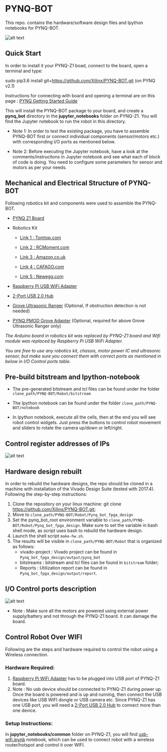 # PYNQ-BOT
This repo. contains the hardware/software design files and Ipython notebooks for PYNQ-BOT.

![alt text](https://github.com/Xilinx/PYNQ-BOT/blob/master/PYNQ-BOT.jpg)


## Quick Start

In order to install it your PYNQ-Z1 boad, connect to the board, open a terminal and type:

sudo pip3.6 install git+https://github.com/Xilinx/PYNQ-BOT.git (on PYNQ v2.1)

Instructions for connecting with board and opening a terminal are on this page :  [PYNQ Getting Started Guide](http://pynq.readthedocs.io/en/latest/getting_started.html)

This will install the PYNQ-BOT package to your board, and create a **pynq_bot** directory in the **jupyter_notebooks** folder on PYNQ-Z1. You will find the Jupyter notebook to run the robot in this directory. 

- Note 1:  In order to test the existing package, you have to assemble PYNQ-BOT first or connect individual components (sensor/motors etc.) with corresponding I/O ports as mentioned below. 

- Note 2: Before executing the Jupyter notebook, have a look at the comments/instrucitons in Jupyter notebook and see what each of block of code is doing.  You need to configure some parameters for sensor and motors as per your needs.  

## Mechanical and Electrical Structure of PYNQ-BOT

Following robotics kit and components were used to assemble the PYNQ-BOT. 

 - [PYNQ Z1 Board](https://store.digilentinc.com/pynq-z1-python-productivity-for-zynq/)

 - Robotics Kit
   - [Link 1 : Tomtop.com](https://www.tomtop.com/p-rm5075us.html)
   - [Link 2 : RCMoment.com](https://www.rcmoment.com/p-rm5075us.html?currency=EUR&Warehouse=CN&aid=rmplaietjc&gclid=Cj0KCQjw7Z3VBRC-ARIsAEQifZT8f2Hdemirf_S9fkUOPT_8KJOtJlaZfj95Sk3Q4seSBleIj9Ybw1caAn-mEALw_wcB )
   - [Link 3 :  Amazon.co.uk](https://www.amazon.co.uk/Kuman-Professional-Raspberry-Electronic-Controlled/dp/B0719M1BG3/ref=pd_rhf_se_s_pd_session_scf_0_8?_encoding=UTF8&pd_rd_i=B0719M1BG3&pd_rd_r=KS5CNCZV2CG0Z4G00888&pd_rd_w=dsMlU&pd_rd_wg=IfH4G&pf_rd_i=desktop-rhf&pf_rd_m=A3P5ROKL5A1OLE&pf_rd_p=1667995087&pf_rd_r=KS5CNCZV2CG0Z4G00888&pf_rd_s=desktop-rhf&pf_rd_t=40701&psc=1&refRID=KS5CNCZV2CG0Z4G00888)
 
   - [Link 4 : CAFAGO.com](https://www.cafago.com/en/p-rm5075us.html?currency=EUR&Warehouse=CN&aid=cagplaie3782)
   - [Link 5 :  Newegg.com](https://www.newegg.com/Product/Product.aspx?Item=01Z-00AJ-003E4)

 - [Raspberry Pi USB WiFi Adapter](https://www.canakit.com/raspberry-pi-wifi.html)
 
-  [2-Port USB 2.0 Hub](https://www.amazon.co.uk/gp/product/B007KYTI34/ref=ox_sc_act_title_1?smid=A3P5ROKL5A1OLE&psc=1)

-  [Grove Ultrasonic Ranger](http://wiki.seeed.cc/Grove-Ultrasonic_Ranger) (Optional, If obstruction detection is not needed) 

-  [PYNQ PMOD Grove Adapter](https://store.digilentinc.com/pynq-grove-system-add-on-board)  (Optional, required for above  Grove Ultrasonic Ranger only)
  
*The Arduino board in robotics kit was replaced by PYNQ-Z1 board and Wifi module was replaced by Raspberry Pi USB WiFi Adapter.* 

*You are free to use any robotics kit, chassis, motor power IC and ultrasonic sensor, but make sure you connect them with correct ports as mentioned in below in I/O Control ports table.* 

## Pre-build bitstream and Ipython-notebook 
-  The pre-generated bitstream and tcl files can be found under the folder `clone_path/PYNQ-BOT/Robot/bitstream`
-  The Ipython notebook can be found under the folder `clone_path/PYNQ-BOT/notebook`

- In Ipython notebook, execute all the cells,  then at the end you will see robot control widgets.  Just press the buttons to control robot movement and sliders to rotate the camera up/down or left/right. 
 

##  Control register addresses of IPs 
![alt text](https://github.com/Xilinx/PYNQ-BOT/blob/master/Register_Address_Mapping.jpg)

## Hardware design rebuilt

In order to rebuild the hardware designs, the repo should be cloned in a machine with installation of the Vivado Design Suite (tested with 2017.4). 
Following the step-by-step instructions:

1.	Clone the repository on your linux machine: git clone https://github.com/Xilinx/PYNQ-BOT.git;
2.	Move to `clone_path/PYNQ-BOT/Robot/Pynq_bot_fpga_design` 
3.	Set the pynq_bot_root environment variable to `clone_path/PYNQ-BOT/Robot/Pynq_bot_fpga_design`. Make sure to set the variable in bash   shell mode, as script uses bash to rebuild the hardware design. 
4.	Launch the shell script `make-hw.sh`.
5.	The results will be visible in `clone_path/PYNQ-BOT/Robot` that is organized as follows:
	- vivado-project  :  Vivado project can be found in  `Pynq_bot_fpga_design/output/pynq_bot`
	- bitstreams      :  bitstream and tcl files can be found in  `bitstream` folder;
	- Reports         :  Utilization report can be found in `Pynq_bot_fpga_design/output/report`.
	
	
##  I/O Control ports description 
![alt text](https://github.com/Xilinx/PYNQ-BOT/blob/master/Port_Description.JPG)


- Note : Make sure all the motors are powered using external power supply/battery and not through the PYNQ-Z1 board.  It can damage the board.

## Control Robot Over WIFI 
Following are the steps and hardware required to control the robot using a Wireless connection.

### Hardware Required: 

1. [Raspberry Pi WiFi Adapter](https://www.canakit.com/raspberry-pi-wifi.html)  has to be plugged into USB port of PYNQ-Z1 board. 
2. Note :  No usb device should be connected to PYNQ-Z1 during power up.  Once the board is powered and is up and running, then connect the USB devices like USB WIFI dongle or USB camera etc.  Since PYNQ-Z1 has one USB port, you will need
   a [2-Port USB 2.0 Hub](https://www.amazon.co.uk/gp/product/B007KYTI34/ref=ox_sc_act_title_1?smid=A3P5ROKL5A1OLE&psc=1) to connect more than one device. 
   
   
### Setup Instructions:

In **jupyter_notebooks/common** folder on PYNQ-Z1, you will find 
[usb-wifi.ipynb](https://github.com/Xilinx/PYNQ/blob/master/pynq/notebooks/common/usb_wifi.ipynb) notebook, which can be used to connect robot with a wireless router/hotspot and control it over WIFI.

 
